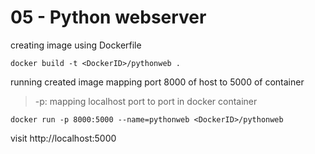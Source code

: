 # 05 - Python webserver

creating image using Dockerfile
```
docker build -t <DockerID>/pythonweb .
```

running created image mapping port 8000 of host to 5000 of container
> -p: mapping localhost port to port in docker container
```
docker run -p 8000:5000 --name=pythonweb <DockerID>/pythonweb
```

visit http://localhost:5000